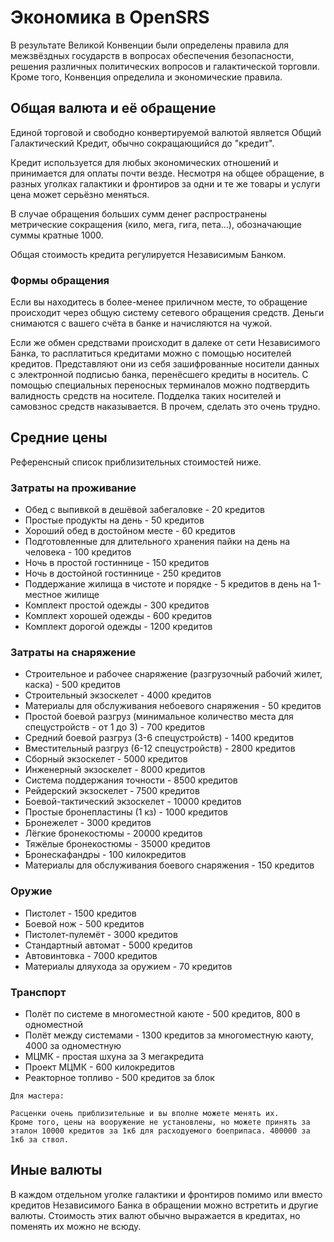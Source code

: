 # Экономика в OpenSRS

В результате Великой Конвенции были определены правила для межзвёздных государств в вопросах обеспечения безопасности, решения различных политических вопросов и галактической торговли. Кроме того, Конвенция определила и экономические правила.

## Общая валюта и её обращение

Единой торговой и свободно конвертируемой валютой является Общий Галактический Кредит, обычно сокращающийся до "кредит".

Кредит используется для любых экономических отношений и принимается для оплаты почти везде. Несмотря на общее обращение, в разных уголках галактики и фронтиров за одни и те же товары и услуги цена может серьёзно меняться.

В случае обращения больших сумм денег распространены метрические сокращения (кило, мега, гига, пета...), обозначающие суммы кратные 1000.

Общая стоимость кредита регулируется Независимым Банком.

### Формы обращения
Если вы находитесь в более-менее приличном месте, то обращение происходит через общую систему сетевого обращения средств. Деньги снимаются с вашего счёта в банке и начисляются на чужой.

Если же обмен средствами происходит в далеке от сети Независимого Банка, то расплатиться кредитами можно с помощью носителей кредитов. Представляют они из себя зашифрованные носители данных с электронной подписью банка, перенёсшего кредиты в носитель. С помощью специальных переносных терминалов можно подтвердить валидность средств на носителе. Подделка таких носителей и самовзнос средств наказывается. В прочем, сделать это очень трудно.

## Средние цены
Референсный список приблизительных стоимостей ниже.
### Затраты на проживание

* Обед с выпивкой в дешёвой забегаловке - 20 кредитов
* Простые продукты на день - 50 кредитов
* Хороший обед в достойном месте - 60 кредитов
* Подготовленные для длительного хранения пайки на день на человека - 100 кредитов
* Ночь в простой гостиннице - 150 кредитов
* Ночь в достойной гостиннице - 250 кредитов
* Поддержание жилища в чистоте и порядке - 5 кредитов в день на 1-местное жилище
* Комплект простой одежды - 300 кредитов
* Комплект хорошей одежды - 600 кредитов
* Комплект дорогой одежды - 1200 кредитов

### Затраты на снаряжение
* Строительное и рабочее снаряжение (разгрузочный рабочий жилет, каска) - 500 кредитов
* Строительный экзоскелет - 4000 кредитов
* Материалы для обслуживания небоевого снаряжения - 50 кредитов
* Простой боевой разгруз (минимальное количество места для спецустройств - от 1 до 3) - 700 кредитов
* Средний боевой разгруз (3-6 спецустройств) - 1400 кредитов
* Вместительный разгруз (6-12 спецустройств) - 2800 кредитов
* Сборный экзоскелет - 5000 кредитов
* Инженерный экзоскелет - 8000 кредитов
* Система поддержания точности - 8500 кредитов
* Рейдерский экзоскелет - 7500 кредитов
* Боевой-тактический экзоскелет - 10000 кредитов
* Простые бронепластины (1 кз) - 1000 кредитов
* Бронежелет - 3000 кредитов
* Лёгкие бронекостюмы - 20000 кредитов
* Тяжёлые бронекостюмы - 35000 кредитов
* Бронескафандры - 100 килокредитов
* Материалы для обслуживания боевого снаряжения - 150 кредитов

### Оружие
* Пистолет - 1500 кредитов
* Боевой нож - 500 кредитов
* Пистолет-пулемёт - 3000 кредитов
* Стандартный автомат - 5000 кредитов
* Автовинтовка - 7000 кредитов
* Материалы дляухода за оружием - 70 кредитов

### Транспорт
* Полёт по системе в многоместной каюте - 500 кредитов, 800 в одноместной
* Полёт между системами - 1300 кредитов за многоместную каюту, 4000 за одноместную
* МЦМК - простая шхуна за 3 мегакредита
* Проект МЦМК - 600 килокредитов
* Реакторное топливо - 500 кредитов за блок

```
Для мастера:

Расценки очень приблизительные и вы вполне можете менять их.
Кроме того, цены на вооружение не установлены, но можете принять за эталон 10000 кредитов за 1к6 для расходуемого боеприпаса. 400000 за 1к6 за ствол.
```

## Иные валюты
В каждом отдельном уголке галактики и фронтиров помимо или вместо кредитов Независимого Банка в обращении можно встретить и другие валюты. Стоимость этих валют обычно выражается в кредитах, но поменять их можно не всюду.

